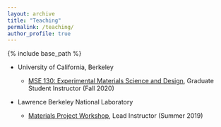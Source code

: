 ```yaml
---
layout: archive
title: "Teaching"
permalink: /teaching/
author_profile: true
---
```


{% include base_path %}

* University of California, Berkeley
  * [MSE 130: Experimental Materials Science and Design](https://mse.berkeley.edu/courses/), Graduate Student Instructor (Fall 2020)

* Lawrence Berkeley National Laboratory
  * [Materials Project Workshop](https://workshop.materialsproject.org/), Lead Instructor (Summer 2019)

